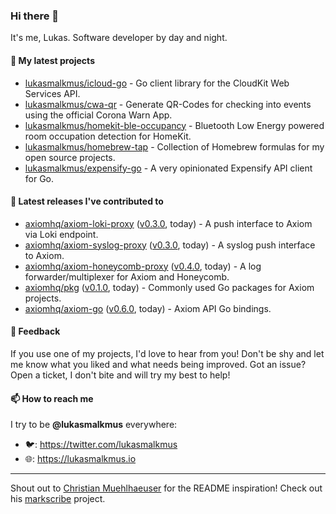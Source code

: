 ### Hi there 👋

It's me, Lukas. Software developer by day and night.

#### 🌱 My latest projects

- [lukasmalkmus/icloud-go](https://github.com/lukasmalkmus/icloud-go) - Go client library for the CloudKit Web Services API.
- [lukasmalkmus/cwa-qr](https://github.com/lukasmalkmus/cwa-qr) - Generate QR-Codes for checking into events using the official Corona Warn App.
- [lukasmalkmus/homekit-ble-occupancy](https://github.com/lukasmalkmus/homekit-ble-occupancy) - Bluetooth Low Energy powered room occupation detection for HomeKit.
- [lukasmalkmus/homebrew-tap](https://github.com/lukasmalkmus/homebrew-tap) - Collection of Homebrew formulas for my open source projects.
- [lukasmalkmus/expensify-go](https://github.com/lukasmalkmus/expensify-go) - A very opinionated Expensify API client for Go.

#### 🔭 Latest releases I've contributed to

- [axiomhq/axiom-loki-proxy](https://github.com/axiomhq/axiom-loki-proxy) ([v0.3.0](https://github.com/axiomhq/axiom-loki-proxy/releases/tag/v0.3.0), today) - A push interface to Axiom via Loki endpoint.
- [axiomhq/axiom-syslog-proxy](https://github.com/axiomhq/axiom-syslog-proxy) ([v0.3.0](https://github.com/axiomhq/axiom-syslog-proxy/releases/tag/v0.3.0), today) - A syslog push interface to Axiom.
- [axiomhq/axiom-honeycomb-proxy](https://github.com/axiomhq/axiom-honeycomb-proxy) ([v0.4.0](https://github.com/axiomhq/axiom-honeycomb-proxy/releases/tag/v0.4.0), today) - A log forwarder/multiplexer for Axiom and Honeycomb.
- [axiomhq/pkg](https://github.com/axiomhq/pkg) ([v0.1.0](https://github.com/axiomhq/pkg/releases/tag/v0.1.0), today) - Commonly used Go packages for Axiom projects.
- [axiomhq/axiom-go](https://github.com/axiomhq/axiom-go) ([v0.6.0](https://github.com/axiomhq/axiom-go/releases/tag/v0.6.0), today) - Axiom API Go bindings.

#### 💬 Feedback

If you use one of my projects, I'd love to hear from you! Don't be shy and let
me know what you liked and what needs being improved. Got an issue? Open a
ticket, I don't bite and will try my best to help!

#### 📫 How to reach me

I try to be **@lukasmalkmus** everywhere:

- 🐦: https://twitter.com/lukasmalkmus
- 🌐: https://lukasmalkmus.io

---

Shout out to [Christian Muehlhaeuser](https://github.com/muesli) for the README
inspiration! Check out his [markscribe](https://github.com/muesli/markscribe)
project.
